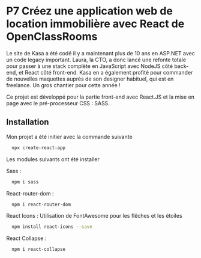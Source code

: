 
# P7 Créez une application web de location immobilière avec React de OpenClassRooms

Le site de Kasa a été codé il y a maintenant plus de 10 ans en ASP.NET avec un code legacy important. Laura, la CTO, a donc lancé une refonte totale pour passer à une stack complète en JavaScript avec NodeJS côté back-end, et React côté front-end. Kasa en a également profité pour commander de nouvelles maquettes auprès de son designer habituel, qui est en freelance. Un gros chantier pour cette année !

Ce projet est développé pour la partie front-end avec React.JS et la mise en page avec le pré-processeur CSS : SASS.




## Installation

Mon projet a été initier avec la commande suivante

```bash
  npx create-react-app
```

Les modules suivants ont été installer

Sass :
```bash
  npm i sass
```
React-router-dom :
```bash
  npm i react-router-dom
```

React Icons : Utilisation de FontAwesome pour les flêches et les étoiles
```bash
  npm install react-icons --save
```

React Collapse :
```bash
  npm i react-collapse
```